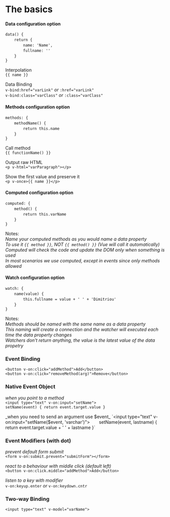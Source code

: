 # The basics

#### Data configuration option  
`data() {`   
  `return { `  
    `name: 'Name',`  
    `fullname: ''`  
  `}`  
`}`  

Interpolation  
`{{ name }}`  

Data Binding  
`v-bind:href="varLink"` _or_ `:href="varLink"`  
`v-bind:class="varClass"` _or_ `:class="varClass"`  

#### Methods configuration option
`methods: {`  
  `methodName() {`  
    `return this.name`  
  `}`  
`}`  

Call method  
`{{ functionName() }}`  

Output raw HTML  
`<p v-html="varParagraph"></p>`  

Show the first value and preserve it  
`<p v-once>{{ name }}</p>`  

#### Computed configuration option  

`computed: {`  
  `method() {`  
    `return this.varName`  
  `}`  
`}`  

Notes:   
_Name your computed methods as you would name a data property_  
_To use it `{{ method }}`, NOT `{{ method() }}` (Vue will call it automatically)_  
_Computed will check the code and update the DOM only when something is used_  
_In most scenarios we use computed, except in events since only methods allowed_  

#### Watch configuration option

`watch: {`  
  `name(value) {`  
    `this.fullname = value + ' ' + 'Dimitriou'`  
  `}`  
`}`  

Notes:  
_Methods should be named with the same name as a data property_  
_This naming will create a connection and the watcher will executed each time the data property changes_  
_Watchers don't return anything, the value is the latest value of the data propetry_  

### Event Binding  
`<button v-on:click="addMethod">Add</button>`  
`<button v-on:click="removeMethod(arg)">Remove</button>`  

### Native Event Object  
_when you point to a method_  
`<input type="text" v-on:input="setName">`   
`setName(event) { return event.target.value }`  

_when you need to send an argument use $event_  
`<input type="text" v-on:input="setName($event, 'varchar')">`   
`setName(event, lastname) { return event.target.value + ' ' + lastname }`  

### Event Modifiers (with dot)  
_prevent default form submit_  
`<form v-on:submit.prevent="submitForm"></form>`  

_react to a behaviour with middle click (default left)_  
`<button v-on:click.middle="addMethod">Add</button>`  

_listen to a key with modifier_  
`v-on:keyup.enter` _or_ `v-on:keydown.cntr`  

### Two-way Binding  
`<input type="text" v-model="varName">`  

